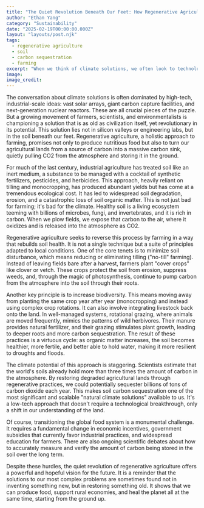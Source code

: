 ```yaml
---
title: "The Quiet Revolution Beneath Our Feet: How Regenerative Agriculture Fights Climate Change"
author: "Ethan Yang"
category: "Sustainability"
date: "2025-02-19T00:00:00.000Z"
layout: "layouts/post.njk"
tags:
  - regenerative agriculture
  - soil
  - carbon sequestration
  - farming
excerpt: "When we think of climate solutions, we often look to technology like solar panels and electric cars. But one of the most powerful tools in fighting climate change might be right under our feet: healthy soil."
image: 
image_credit: 
---
```


The conversation about climate solutions is often dominated by high-tech, industrial-scale ideas: vast solar arrays, giant carbon capture facilities, and next-generation nuclear reactors. These are all crucial pieces of the puzzle. But a growing movement of farmers, scientists, and environmentalists is championing a solution that is as old as civilization itself, yet revolutionary in its potential. This solution lies not in silicon valleys or engineering labs, but in the soil beneath our feet. Regenerative agriculture, a holistic approach to farming, promises not only to produce nutritious food but also to turn our agricultural lands from a source of carbon into a massive carbon sink, quietly pulling CO2 from the atmosphere and storing it in the ground.

For much of the last century, industrial agriculture has treated soil like an inert medium, a substance to be managed with a cocktail of synthetic fertilizers, pesticides, and herbicides. This approach, heavily reliant on tilling and monocropping, has produced abundant yields but has come at a tremendous ecological cost. It has led to widespread soil degradation, erosion, and a catastrophic loss of soil organic matter. This is not just bad for farming; it's bad for the climate. Healthy soil is a living ecosystem teeming with billions of microbes, fungi, and invertebrates, and it is rich in carbon. When we plow fields, we expose that carbon to the air, where it oxidizes and is released into the atmosphere as CO2.

Regenerative agriculture seeks to reverse this process by farming in a way that rebuilds soil health. It is not a single technique but a suite of principles adapted to local conditions. One of the core tenets is to minimize soil disturbance, which means reducing or eliminating tilling ("no-till" farming). Instead of leaving fields bare after a harvest, farmers plant "cover crops" like clover or vetch. These crops protect the soil from erosion, suppress weeds, and, through the magic of photosynthesis, continue to pump carbon from the atmosphere into the soil through their roots.

Another key principle is to increase biodiversity. This means moving away from planting the same crop year after year (monocropping) and instead using complex crop rotations. It can also involve integrating livestock back onto the land. In well-managed systems, rotational grazing, where animals are moved frequently, mimics the patterns of wild herbivores. Their manure provides natural fertilizer, and their grazing stimulates plant growth, leading to deeper roots and more carbon sequestration. The result of these practices is a virtuous cycle: as organic matter increases, the soil becomes healthier, more fertile, and better able to hold water, making it more resilient to droughts and floods.

The climate potential of this approach is staggering. Scientists estimate that the world's soils already hold more than three times the amount of carbon in the atmosphere. By restoring degraded agricultural lands through regenerative practices, we could potentially sequester billions of tons of carbon dioxide each year. This makes soil carbon sequestration one of the most significant and scalable "natural climate solutions" available to us. It's a low-tech approach that doesn't require a technological breakthrough, only a shift in our understanding of the land.

Of course, transitioning the global food system is a monumental challenge. It requires a fundamental change in economic incentives, government subsidies that currently favor industrial practices, and widespread education for farmers. There are also ongoing scientific debates about how to accurately measure and verify the amount of carbon being stored in the soil over the long term.

Despite these hurdles, the quiet revolution of regenerative agriculture offers a powerful and hopeful vision for the future. It is a reminder that the solutions to our most complex problems are sometimes found not in inventing something new, but in restoring something old. It shows that we can produce food, support rural economies, and heal the planet all at the same time, starting from the ground up.
